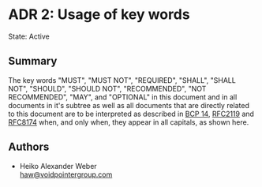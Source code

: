 # ADR 2: Usage of key words

State: Active

## Summary

The key words "MUST", "MUST NOT", "REQUIRED", "SHALL", "SHALL NOT", "SHOULD", "SHOULD NOT", "RECOMMENDED", "NOT RECOMMENDED", "MAY", and "OPTIONAL" in this document and in all documents in it's subtree as well as all documents that are directly related to this document are to be interpreted as described in [BCP 14](https://tools.ietf.org/html/bcp14), [RFC2119](https://tools.ietf.org/html/rfc2119) and [RFC8174](https://tools.ietf.org/html/rfc8174) when, and only when, they appear in all capitals, as shown here.

## Authors

* Heiko Alexander Weber\
[haw@voidpointergroup.com](mailto:haw@voidpointergroup.com)
